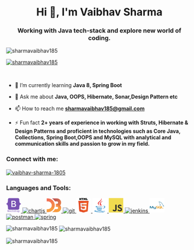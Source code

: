 <h1 align="center">Hi 👋, I'm Vaibhav Sharma</h1>
<h3 align="center">Working with Java tech-stack and explore new world of coding.</h3>

<p align="left"> <img src="https://komarev.com/ghpvc/?username=sharmavaibhav185&label=Profile%20views&color=0e75b6&style=flat" alt="sharmavaibhav185" /> </p>

<p align="left"> <a href="https://github.com/ryo-ma/github-profile-trophy"><img src="https://github-profile-trophy.vercel.app/?username=sharmavaibhav185" alt="sharmavaibhav185" /></a> </p>

<p align="left"> <a href="https://twitter.com/" target="blank"><img src="https://img.shields.io/twitter/follow/?logo=twitter&style=for-the-badge" alt="" /></a> </p>

- 🌱 I’m currently learning **Java 8, Spring Boot**

- 💬 Ask me about **Java, OOPS, Hibernate, Sonar,Design Pattern etc**

- 📫 How to reach me **sharmavaibhav185@gmail.com**

- ⚡ Fun fact **2+ years of experience in working with Struts, Hibernate & Design Patterns and proficient in technologies such as Core Java, Collections, Spring Boot,OOPS and MySQL with analytical and communication skills and passion to grow in my field.**

<h3 align="left">Connect with me:</h3>
<p align="left">
<a href="https://linkedin.com/in/vaibhav-sharma-1805" target="blank"><img align="center" src="https://cdn4.iconfinder.com/data/icons/social-messaging-ui-color-shapes-2-free/128/social-linkedin-circle-512.png" alt="vaibhav-sharma-1805" height="30" width="40" /></a>
</p>

<h3 align="left">Languages and Tools:</h3>
<p align="left"> <a href="https://getbootstrap.com" target="_blank"> <img src="https://raw.githubusercontent.com/devicons/devicon/master/icons/bootstrap/bootstrap-plain-wordmark.svg" alt="bootstrap" width="40" height="40"/> </a> <a href="https://www.chartjs.org" target="_blank"> <img src="https://www.chartjs.org/media/logo-title.svg" alt="chartjs" width="40" height="40"/> </a> <a href="https://d3js.org/" target="_blank"> <img src="https://raw.githubusercontent.com/devicons/devicon/master/icons/d3js/d3js-original.svg" alt="d3js" width="40" height="40"/> </a> <a href="https://git-scm.com/" target="_blank"> <img src="https://www.vectorlogo.zone/logos/git-scm/git-scm-icon.svg" alt="git" width="40" height="40"/> </a> <a href="https://www.w3.org/html/" target="_blank"> <img src="https://raw.githubusercontent.com/devicons/devicon/master/icons/html5/html5-original-wordmark.svg" alt="html5" width="40" height="40"/> </a> <a href="https://www.java.com" target="_blank"> <img src="https://raw.githubusercontent.com/devicons/devicon/master/icons/java/java-original.svg" alt="java" width="40" height="40"/> </a> <a href="https://developer.mozilla.org/en-US/docs/Web/JavaScript" target="_blank"> <img src="https://raw.githubusercontent.com/devicons/devicon/master/icons/javascript/javascript-original.svg" alt="javascript" width="40" height="40"/> </a> <a href="https://www.jenkins.io" target="_blank"> <img src="https://www.vectorlogo.zone/logos/jenkins/jenkins-icon.svg" alt="jenkins" width="40" height="40"/> </a> <a href="https://www.mysql.com/" target="_blank"> <img src="https://raw.githubusercontent.com/devicons/devicon/master/icons/mysql/mysql-original-wordmark.svg" alt="mysql" width="40" height="40"/> </a> <a href="https://postman.com" target="_blank"> <img src="https://www.vectorlogo.zone/logos/getpostman/getpostman-icon.svg" alt="postman" width="40" height="40"/> </a> <a href="https://spring.io/" target="_blank"> <img src="https://www.vectorlogo.zone/logos/springio/springio-icon.svg" alt="spring" width="40" height="40"/> </a> </p>

<p><img align="left" src="https://github-readme-stats.vercel.app/api/top-langs?username=sharmavaibhav185&show_icons=true&theme=dark&locale=en&layout=compact" alt="sharmavaibhav185" /></p>

<p>&nbsp;<img align="center" src="https://github-readme-stats.vercel.app/api?username=sharmavaibhav185&show_icons=true&theme=dark&locale=en" alt="sharmavaibhav185" /></p>

<p><img align="center" src="https://github-readme-streak-stats.herokuapp.com/?user=sharmavaibhav185&theme=dark" alt="sharmavaibhav185" /></p>
